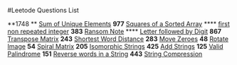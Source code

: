 #Leetode Questions List

**1748 ** [Sum of Unique Elements](https://leetcode.com/problems/sum-of-unique-elements/)
**977** [Squares of a Sorted Array](https://leetcode.com/problems/squares-of-a-sorted-array/)
**** [first non repeated integer](https://www.geeksforgeeks.org/non-repeating-element/)
**383** [Ransom Note](https://leetcode.com/problems/ransom-note/)
**** [Letter followed by Digit]()
**867** [Transpose Matrix](https://leetcode.com/problems/transpose-matrix/)
**243** [Shortest Word Distance](https://leetcode.com/problems/sign-of-the-product-of-an-array/)
**283** [Move Zeroes](https://leetcode.com/problems/move-zeroes/)
**48** [Rotate Image](https://leetcode.com/problems/rotate-image/)
**54** [Spiral Matrix](https://leetcode.com/problems/spiral-matrix/)
**205** [Isomorphic Strings](https://leetcode.com/problems/isomorphic-strings/)
**425** [Add Strings](https//leetcode.com/problems/add-strings/)
**125** [Valid Palindrome](https://leetcode.com/problems/valid-palindrome/)
**151** [Reverse words in a String](https://leetcode.com/problems/reverse-words-in-a-string/)
**443** [String Compression](https://leetcode.com/problems/string-compression/)
